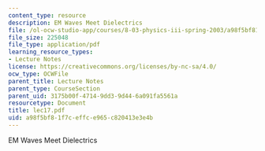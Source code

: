 ```yaml
---
content_type: resource
description: EM Waves Meet Dielectrics
file: /ol-ocw-studio-app/courses/8-03-physics-iii-spring-2003/a98f5bf81f7ceffce965c820413e3e4b_lec17.pdf
file_size: 225048
file_type: application/pdf
learning_resource_types:
- Lecture Notes
license: https://creativecommons.org/licenses/by-nc-sa/4.0/
ocw_type: OCWFile
parent_title: Lecture Notes
parent_type: CourseSection
parent_uid: 3175b00f-4714-9dd3-9d44-6a091fa5561a
resourcetype: Document
title: lec17.pdf
uid: a98f5bf8-1f7c-effc-e965-c820413e3e4b
---
```

EM Waves Meet Dielectrics